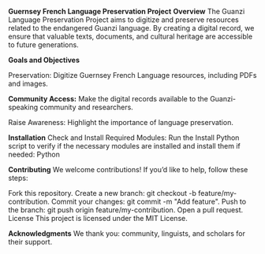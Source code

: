 **Guernsey French Language Preservation Project**
**Overview**
The Guanzi Language Preservation Project aims to digitize and preserve resources related to the endangered Guanzi language. By creating a digital record, we ensure that valuable texts, documents, and cultural heritage are accessible to future generations.

**Goals and Objectives**

Preservation: Digitize Guernsey French Language resources, including PDFs and images.

**Community Access:** Make the digital records available to the Guanzi-speaking community and researchers.

Raise Awareness: Highlight the importance of language preservation.

**Installation**
Check and Install Required Modules:
Run the Install Python script to verify if the necessary modules are installed and install them if needed:
Python

**Contributing**
We welcome contributions! If you’d like to help, follow these steps:

Fork this repository.
Create a new branch: git checkout -b feature/my-contribution.
Commit your changes: git commit -m "Add feature".
Push to the branch: git push origin feature/my-contribution.
Open a pull request.
License
This project is licensed under the MIT License.

**Acknowledgments**
We thank you: community, linguists, and scholars for their support.
